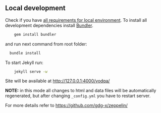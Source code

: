 ## Local development

Check if you have [all requirements for local environment](http://jekyllrb.com/docs/installation/).
To install all development dependencies install [Bundler](http://bundler.io/).
```bash
    gem install bundler
```
and run next command from root folder:

```bash
  bundle install
```  

To start Jekyll run:
```bash
    jekyll serve -w
```
Site will be available at http://127.0.0.1:4000/vodqa/

**NOTE:** in this mode all changes to html and data files will be automatically regenerated, but after changing ```_config.yml``` you have to restart server.

For more details refer to https://github.com/gdg-x/zeppelin/
